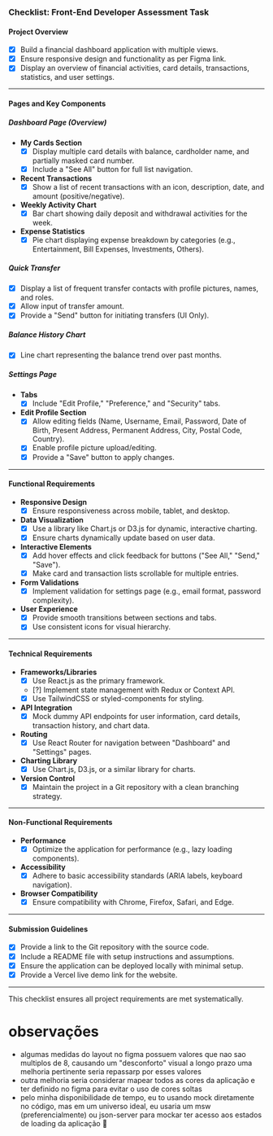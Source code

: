 ### **Checklist: Front-End Developer Assessment Task**

#### **Project Overview**

- [x] Build a financial dashboard application with multiple views.
- [x] Ensure responsive design and functionality as per Figma link.
- [x] Display an overview of financial activities, card details, transactions, statistics, and user settings.

---

#### **Pages and Key Components**

##### **Dashboard Page (Overview)**

- **My Cards Section**
  - [x] Display multiple card details with balance, cardholder name, and partially masked card number.
  - [x] Include a "See All" button for full list navigation.
- **Recent Transactions**
  - [x] Show a list of recent transactions with an icon, description, date, and amount (positive/negative).
- **Weekly Activity Chart**
  - [x] Bar chart showing daily deposit and withdrawal activities for the week.
- **Expense Statistics**
  - [x] Pie chart displaying expense breakdown by categories (e.g., Entertainment, Bill Expenses, Investments, Others).

##### **Quick Transfer**

- [x] Display a list of frequent transfer contacts with profile pictures, names, and roles.
- [x] Allow input of transfer amount.
- [x] Provide a "Send" button for initiating transfers (UI Only).

##### **Balance History Chart**

- [x] Line chart representing the balance trend over past months.

##### **Settings Page**

- **Tabs**
  - [x] Include "Edit Profile," "Preference," and "Security" tabs.
- **Edit Profile Section**
  - [x] Allow editing fields (Name, Username, Email, Password, Date of Birth, Present Address, Permanent Address, City, Postal Code, Country).
  - [x] Enable profile picture upload/editing.
  - [x] Provide a "Save" button to apply changes.

---

#### **Functional Requirements**

- **Responsive Design**
  - [x] Ensure responsiveness across mobile, tablet, and desktop.
- **Data Visualization**
  - [x] Use a library like Chart.js or D3.js for dynamic, interactive charting.
  - [x] Ensure charts dynamically update based on user data.
- **Interactive Elements**
  - [x] Add hover effects and click feedback for buttons ("See All," "Send," "Save").
  - [x] Make card and transaction lists scrollable for multiple entries.
- **Form Validations**
  - [x] Implement validation for settings page (e.g., email format, password complexity).
- **User Experience**
  - [x] Provide smooth transitions between sections and tabs.
  - [x] Use consistent icons for visual hierarchy.

---

#### **Technical Requirements**

- **Frameworks/Libraries**
  - [x] Use React.js as the primary framework.
  - [?] Implement state management with Redux or Context API.
  - [x] Use TailwindCSS or styled-components for styling.
- **API Integration**
  - [x] Mock dummy API endpoints for user information, card details, transaction history, and chart data.
- **Routing**
  - [x] Use React Router for navigation between "Dashboard" and "Settings" pages.
- **Charting Library**
  - [x] Use Chart.js, D3.js, or a similar library for charts.
- **Version Control**
  - [x] Maintain the project in a Git repository with a clean branching strategy.

---

#### **Non-Functional Requirements**

- **Performance**
  - [x] Optimize the application for performance (e.g., lazy loading components).
- **Accessibility**
  - [x] Adhere to basic accessibility standards (ARIA labels, keyboard navigation).
- **Browser Compatibility**
  - [x] Ensure compatibility with Chrome, Firefox, Safari, and Edge.

---

#### **Submission Guidelines**

- [x] Provide a link to the Git repository with the source code.
- [x] Include a README file with setup instructions and assumptions.
- [x] Ensure the application can be deployed locally with minimal setup.
- [x] Provide a Vercel live demo link for the website.

---

This checklist ensures all project requirements are met systematically.

# observações

- algumas medidas do layout no figma possuem valores que nao sao multiplos de 8, causando um "desconforto" visual a longo prazo
  uma melhoria pertinente seria repassarp por esses valores
- outra melhoria seria considerar mapear todos as cores da aplicação e ter definido no figma para evitar o uso de cores soltas
- pelo minha disponibilidade de tempo, eu to usando mock diretamente no código, mas em um universo ideal, eu usaria um msw (preferencialmente) ou json-server para mockar ter acesso aos estados de loading da aplicação 🤝
